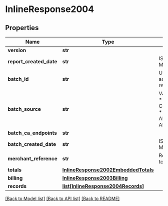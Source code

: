 # InlineResponse2004

## Properties
Name | Type | Description | Notes
------------ | ------------- | ------------- | -------------
**version** | **str** |  | [optional] 
**report_created_date** | **str** | ISO-8601 format: yyyy-MM-ddTHH:mm:ssZ | [optional] 
**batch_id** | **str** | Unique identification number assigned to the submitted request. | [optional] 
**batch_source** | **str** | Valid Values:   * SCHEDULER   * TOKEN_API   * CREDIT_CARD_FILE_UPLOAD   * AMEX_REGSITRY   * AMEX_REGISTRY_API   * AMEX_MAINTENANCE  | [optional] 
**batch_ca_endpoints** | **str** |  | [optional] 
**batch_created_date** | **str** | ISO-8601 format: yyyy-MM-ddTHH:mm:ssZ | [optional] 
**merchant_reference** | **str** | Reference used by merchant to identify batch. | [optional] 
**totals** | [**InlineResponse2002EmbeddedTotals**](InlineResponse2002EmbeddedTotals.md) |  | [optional] 
**billing** | [**InlineResponse2003Billing**](InlineResponse2003Billing.md) |  | [optional] 
**records** | [**list[InlineResponse2004Records]**](InlineResponse2004Records.md) |  | [optional] 

[[Back to Model list]](../README.md#documentation-for-models) [[Back to API list]](../README.md#documentation-for-api-endpoints) [[Back to README]](../README.md)


